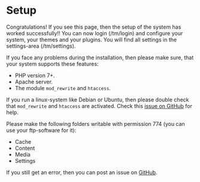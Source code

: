 # Setup

Congratulations! If you see this page, then the setup of the system has worked successfully!! You can now login (/tm/login) and configure your system, your themes and your plugins. You will find all settings in the settings-area (/tm/settings).

If you face any problems during the installation, then please make sure, that your system supports these features:

- PHP version 7+.
- Apache server.
- The module `mod_rewrite` and `htaccess`.

If you run a linux-system like Debian or Ubuntu, then please double check that `mod_rewrite` and `htaccess` are activated. Check this [issue on GitHub](https://github.com/typemill/typemill/issues/16) for help.

Please make the following folders writable with permission 774 (you can use your ftp-software for it):

- Cache
- Content
- Media
- Settings

If you still get an error, then you can post an issue on [GitHub](https://github.com/typemill/typemill).

